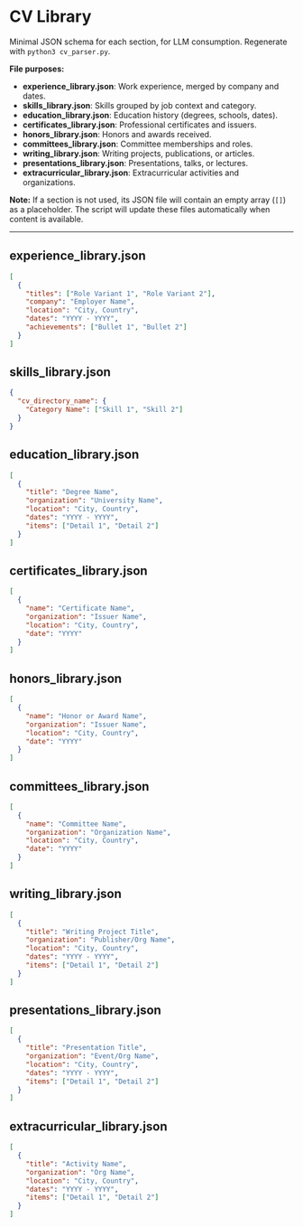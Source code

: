
# CV Library

Minimal JSON schema for each section, for LLM consumption. Regenerate with `python3 cv_parser.py`.

**File purposes:**

- **experience_library.json**: Work experience, merged by company and dates.
- **skills_library.json**: Skills grouped by job context and category.
- **education_library.json**: Education history (degrees, schools, dates).
- **certificates_library.json**: Professional certificates and issuers.
- **honors_library.json**: Honors and awards received.
- **committees_library.json**: Committee memberships and roles.
- **writing_library.json**: Writing projects, publications, or articles.
- **presentations_library.json**: Presentations, talks, or lectures.
- **extracurricular_library.json**: Extracurricular activities and organizations.

**Note:** If a section is not used, its JSON file will contain an empty array (`[]`) as a placeholder. The script will update these files automatically when content is available.

---

## experience_library.json

```json
[
  {
    "titles": ["Role Variant 1", "Role Variant 2"],
    "company": "Employer Name",
    "location": "City, Country",
    "dates": "YYYY - YYYY",
    "achievements": ["Bullet 1", "Bullet 2"]
  }
]
```

## skills_library.json

```json
{
  "cv_directory_name": {
    "Category Name": ["Skill 1", "Skill 2"]
  }
}
```

## education_library.json

```json
[
  {
    "title": "Degree Name",
    "organization": "University Name",
    "location": "City, Country",
    "dates": "YYYY - YYYY",
    "items": ["Detail 1", "Detail 2"]
  }
]
```

## certificates_library.json

```json
[
  {
    "name": "Certificate Name",
    "organization": "Issuer Name",
    "location": "City, Country",
    "date": "YYYY"
  }
]
```

## honors_library.json

```json
[
  {
    "name": "Honor or Award Name",
    "organization": "Issuer Name",
    "location": "City, Country",
    "date": "YYYY"
  }
]
```

## committees_library.json

```json
[
  {
    "name": "Committee Name",
    "organization": "Organization Name",
    "location": "City, Country",
    "date": "YYYY"
  }
]
```

## writing_library.json

```json
[
  {
    "title": "Writing Project Title",
    "organization": "Publisher/Org Name",
    "location": "City, Country",
    "dates": "YYYY - YYYY",
    "items": ["Detail 1", "Detail 2"]
  }
]
```

## presentations_library.json

```json
[
  {
    "title": "Presentation Title",
    "organization": "Event/Org Name",
    "location": "City, Country",
    "dates": "YYYY - YYYY",
    "items": ["Detail 1", "Detail 2"]
  }
]
```

## extracurricular_library.json

```json
[
  {
    "title": "Activity Name",
    "organization": "Org Name",
    "location": "City, Country",
    "dates": "YYYY - YYYY",
    "items": ["Detail 1", "Detail 2"]
  }
]
```
